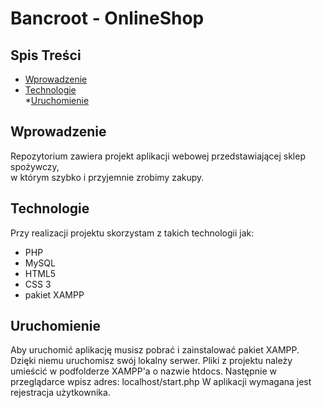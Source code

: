 # Bancroot - OnlineShop

## Spis Treści
* [Wprowadzenie](#Wprowadzenie) </br>
* [Technologie](#Technologie) </br>
*[Uruchomienie](#Uruchomienie) </br>

## Wprowadzenie
Repozytorium zawiera projekt aplikacji webowej przedstawiającej sklep spożywczy, </br> 
w którym szybko i przyjemnie zrobimy zakupy. </br>

## Technologie
Przy realizacji projektu skorzystam z takich technologii jak: </br>
* PHP </br>
* MySQL </br>
* HTML5 </br>
* CSS 3 </br>
* pakiet XAMPP </br>

## Uruchomienie
Aby uruchomić aplikację musisz pobrać i zainstalować pakiet XAMPP. </br>
Dzięki niemu uruchomisz swój lokalny serwer.
Pliki z projektu należy umieścić w podfolderze XAMPP'a o nazwie htdocs.
Następnie w przeglądarce wpisz adres:
localhost/start.php
W aplikacji wymagana jest rejestracja użytkownika.

